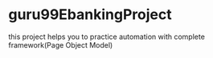 # guru99EbankingProject
this project helps you to practice automation with complete framework(Page Object Model)
